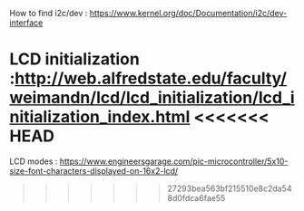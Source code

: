 How to find i2c/dev : https://www.kernel.org/doc/Documentation/i2c/dev-interface


LCD initialization :http://web.alfredstate.edu/faculty/weimandn/lcd/lcd_initialization/lcd_initialization_index.html
<<<<<<< HEAD
=======

LCD modes : https://www.engineersgarage.com/pic-microcontroller/5x10-size-font-characters-displayed-on-16x2-lcd/
>>>>>>> 27293bea563bf215510e8c2da548d0fdca6fae55
